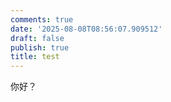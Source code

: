 ```yaml
---
comments: true
date: '2025-08-08T08:56:07.909512'
draft: false
publish: true
title: test
---
```


你好？